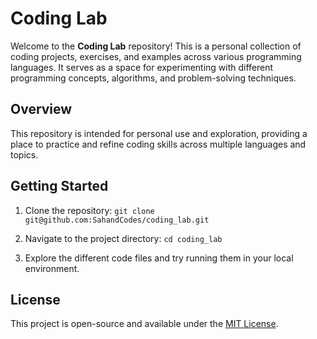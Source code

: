 # **Coding Lab**

Welcome to the **Coding Lab** repository! This is a personal collection of coding projects, exercises, and examples across various programming languages. It serves as a space for experimenting with different programming concepts, algorithms, and problem-solving techniques.

## **Overview**
This repository is intended for personal use and exploration, providing a place to practice     and refine coding skills across multiple languages and topics.

## **Getting Started**
1. Clone the repository:
`git clone git@github.com:SahandCodes/coding_lab.git`

2. Navigate to the project directory:
 `cd coding_lab`
 
3. Explore the different code files and try running them in your local environment.

## **License**
This project is open-source and available under the [MIT License](LICENSE).
